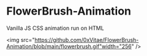# FlowerBrush-Animation
 Vanilla JS CSS animation run on HTML

<img src="https://github.com/0xVitae/FlowerBrush-Animation/blob/main/flowerbrush.gif"width="256"  /> 
